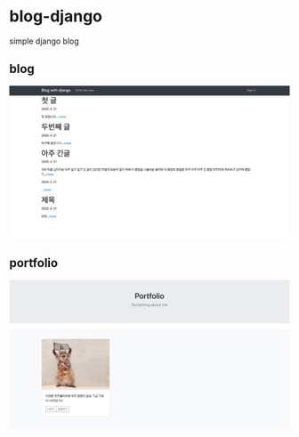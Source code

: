 # blog-django

simple django blog

## blog

![image](./image.png)

## portfolio

![image](./image2.png)